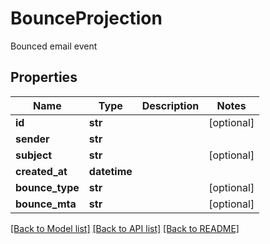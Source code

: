 # BounceProjection

Bounced email event
## Properties
Name | Type | Description | Notes
------------ | ------------- | ------------- | -------------
**id** | **str** |  | [optional] 
**sender** | **str** |  | 
**subject** | **str** |  | [optional] 
**created_at** | **datetime** |  | 
**bounce_type** | **str** |  | [optional] 
**bounce_mta** | **str** |  | [optional] 

[[Back to Model list]](../README#documentation-for-models) [[Back to API list]](../README#documentation-for-api-endpoints) [[Back to README]](../README)


